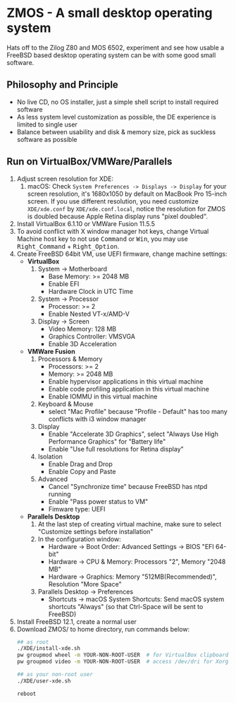 # ZMOS - A small desktop operating system

Hats off to the Zilog Z80 and MOS 6502, experiment and see how usable a
FreeBSD based desktop operating system can be with some good small software.

## Philosophy and Principle

* No live CD, no OS installer, just a simple shell script to install required software
* As less system level customization as possible, the DE experience is limited to single user
* Balance between usability and disk & memory size, pick as suckless software as possible

## Run on VirtualBox/VMWare/Parallels

1. Adjust screen resolution for XDE:
    1. macOS: Check `System Preferences -> Displays -> Display` for your screen resolution, it's 1680x1050 by default on MacBook Pro 15-inch screen. If you use different resolution, you need customize `XDE/xde.conf` by `XDE/xde.conf.local`, notice the resolution for ZMOS is doubled because Apple Retina display runs "pixel doubled".
2. Install VirtualBox 6.1.10 or VMWare Fusion 11.5.5
3. To avoid conflict with X window manager hot keys, change Virtual Machine host key to not use <kbd>Command</kbd> or <kbd>Win</kbd>, you may use <kbd>Right_Command</kbd> + <kbd>Right_Option</kbd>.
4. Create FreeBSD 64bit VM, use UEFI firmware, change machine settings:
   * **VirtualBox**
      1. System -> Motherboard
         * Base Memory: >= 2048 MB
         * Enable EFI
         * Hardware Clock in UTC Time
      2. System -> Processor
         * Processor: >= 2
         * Enable Nested VT-x/AMD-V
      3. Display -> Screen
         * Video Memory: 128 MB
         * Graphics Controller: VMSVGA
         * Enable 3D Acceleration
   * **VMWare Fusion**
      1. Processors & Memory
         * Processors: >= 2
         * Memory: >= 2048 MB
         * Enable hypervisor applications in this virtual machine
         * Enable code profiling application in this virtual machine
         * Enable IOMMU in this virtual machine
      2. Keyboard & Mouse
         * select "Mac Profile" because "Profile - Default" has too many conflicts with i3 window manager
      3. Display
         * Enable "Accelerate 3D Graphics", select "Always Use High Performance Graphics" for "Battery life"
         * Enable "Use full resolutions for Retina display"
      4. Isolation
         * Enable Drag and Drop
         * Enable Copy and Paste
      5. Advanced
         * Cancel "Synchronize time" because FreeBSD has ntpd running
         * Enable "Pass power status to VM"
         * Fimware type: UEFI
   * **Parallels Desktop**
      1. At the last step of creating virtual machine, make sure to select "Customize settings before installation"
      2. In the configuration window:
         * Hardware -> Boot Order: Advanced Settings -> BIOS "EFI 64-bit"
         * Hardware -> CPU & Memory: Processors "2", Memory "2048 MB"
         * Hardware -> Graphics: Memory "512MB(Recommended)", Resolution "More Space"
      3. Parallels Desktop -> Preferences
         * Shortcuts -> macOS System Shortcuts: Send macOS system shortcuts "Always" (so that Ctrl-Space will be sent to FreeBSD)
5. Install FreeBSD 12.1, create a normal user
6. Download ZMOS/ to home directory, run commands below:
   ```sh
   ## as root
   ./XDE/install-xde.sh
   pw groupmod wheel -m YOUR-NON-ROOT-USER  # for VirtualBox clipboard sharing, window scaling
   pw groupmod video -m YOUR-NON-ROOT-USER  # access /dev/dri for Xorg 3D acceleration

   ## as your non-root user
   ./XDE/user-xde.sh

   reboot
   ```
